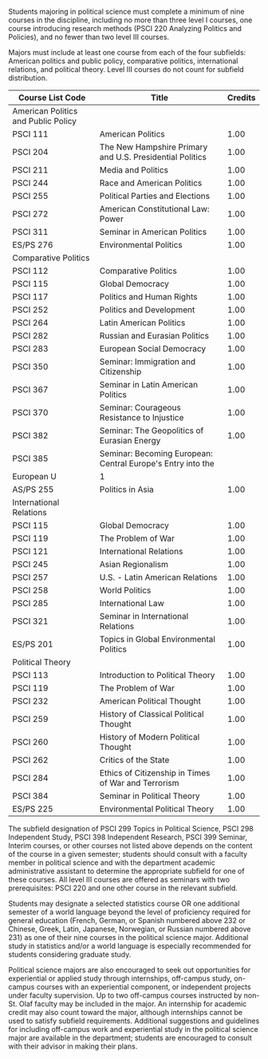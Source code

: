 Students majoring in political science must complete a minimum of nine courses
in the discipline, including no more than three level I courses, one course
introducing research methods (PSCI 220 Analyzing Politics and Policies), and
no fewer than two level III courses.

Majors must include at least one course from each of the four subfields:
American politics and public policy, comparative politics, international
relations, and political theory. Level III courses do not count for subfield
distribution.

Course List  Code  |  Title  |  Credits  
---|---|---  
American Politics and Public Policy  |  
PSCI 111  |  American Politics  |  1.00  
PSCI 204  |  The New Hampshire Primary and U.S. Presidential Politics  |  1.00  
PSCI 211  |  Media and Politics  |  1.00  
PSCI 244  |  Race and American Politics  |  1.00  
PSCI 255  |  Political Parties and Elections  |  1.00  
PSCI 272  |  American Constitutional Law: Power  |  1.00  
PSCI 311  |  Seminar in American Politics  |  1.00  
ES/PS 276  |  Environmental Politics  |  1.00  
Comparative Politics  |  
PSCI 112  |  Comparative Politics  |  1.00  
PSCI 115  |  Global Democracy  |  1.00  
PSCI 117  |  Politics and Human Rights  |  1.00  
PSCI 252  |  Politics and Development  |  1.00  
PSCI 264  |  Latin American Politics  |  1.00  
PSCI 282  |  Russian and Eurasian Politics  |  1.00  
PSCI 283  |  European Social Democracy  |  1.00  
PSCI 350  |  Seminar: Immigration and Citizenship  |  1.00  
PSCI 367  |  Seminar in Latin American Politics  |  1.00  
PSCI 370  |  Seminar: Courageous Resistance to Injustice  |  1.00  
PSCI 382  |  Seminar: The Geopolitics of Eurasian Energy  |  1.00  
PSCI 385  |  Seminar: Becoming European: Central Europe's Entry into the
European U  |  1  
AS/PS 255  |  Politics in Asia  |  1.00  
International Relations  |  
PSCI 115  |  Global Democracy  |  1.00  
PSCI 119  |  The Problem of War  |  1.00  
PSCI 121  |  International Relations  |  1.00  
PSCI 245  |  Asian Regionalism  |  1.00  
PSCI 257  |  U.S. - Latin American Relations  |  1.00  
PSCI 258  |  World Politics  |  1.00  
PSCI 285  |  International Law  |  1.00  
PSCI 321  |  Seminar in International Relations  |  1.00  
ES/PS 201  |  Topics in Global Environmental Politics  |  1.00  
Political Theory  |  
PSCI 113  |  Introduction to Political Theory  |  1.00  
PSCI 119  |  The Problem of War  |  1.00  
PSCI 232  |  American Political Thought  |  1.00  
PSCI 259  |  History of Classical Political Thought  |  1.00  
PSCI 260  |  History of Modern Political Thought  |  1.00  
PSCI 262  |  Critics of the State  |  1.00  
PSCI 284  |  Ethics of Citizenship in Times of War and Terrorism  |  1.00  
PSCI 384  |  Seminar in Political Theory  |  1.00  
ES/PS 225  |  Environmental Political Theory  |  1.00  
  
The subfield designation of PSCI 299 Topics in Political Science, PSCI 298
Independent Study, PSCI 398 Independent Research, PSCI 399 Seminar, Interim
courses, or other courses not listed above depends on the content of the
course in a given semester; students should consult with a faculty member in
political science and with the department academic administrative assistant to
determine the appropriate subfield for one of these courses. All level III
courses are offered as seminars with two prerequisites: PSCI 220 and one other
course in the relevant subfield.

Students may designate a selected statistics course OR one additional semester
of a world language beyond the level of proficiency required for general
education (French, German, or Spanish numbered above 232 or Chinese, Greek,
Latin, Japanese, Norwegian, or Russian numbered above 231) as one of their
nine courses in the political science major. Additional study in statistics
and/or a world language is especially recommended for students considering
graduate study.

Political science majors are also encouraged to seek out opportunities for
experiential or applied study through internships, off-campus study, on-campus
courses with an experiential component, or independent projects under faculty
supervision. Up to two off-campus courses instructed by non-St. Olaf faculty
may be included in the major. An internship for academic credit may also count
toward the major, although internships cannot be used to satisfy subfield
requirements. Additional suggestions and guidelines for including off-campus
work and experiential study in the political science major are available in
the department; students are encouraged to consult with their advisor in
making their plans.


